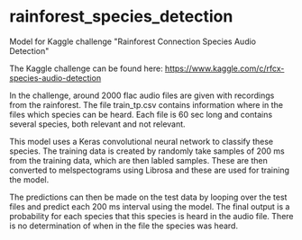 # rainforest_species_detection
Model for Kaggle challenge "Rainforest Connection Species Audio Detection"

The Kaggle challenge can be found here: https://www.kaggle.com/c/rfcx-species-audio-detection

In the challenge, around 2000 flac audio files are given with recordings from the rainforest. The file train_tp.csv contains information where in the files which species can be heard. Each file is 60 sec long and contains several species, both relevant and not relevant.

This model uses a Keras convolutional neural network to classify these species. The training data is created by randomly take samples of 200 ms from the training data, which are then labled samples. These are then converted to melspectograms using Librosa and these are used for training the model.

The predictions can then be made on the test data by looping over the test files and predict each 200 ms interval using the model. The final output is a probability for each species that this species is heard in the audio file. There is no determination of when in the file the species was heard.
